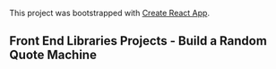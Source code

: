 This project was bootstrapped with [Create React App](https://github.com/facebook/create-react-app).

## Front End Libraries Projects - Build a Random Quote Machine

